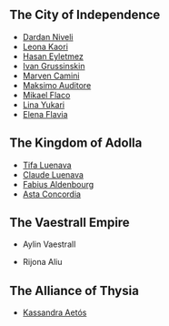 ## The City of Independence

- [Dardan Niveli](characters/Dardan-Niveli.md)
- [Leona Kaori](characters/Leona-Kaori.md)
- [Hasan Eyletmez](characters/Hasan-Eyletmez.md)
- [Ivan Grussinskin](characters/Ivan-Grussinskin.md)
- [Marven Camini](characters/Marven-Camini.md)
- [Maksimo Auditore](characters/Maksimo-Auditore.md)
- [Mikael Flaco](characters/Mikael-Flaco.md)
- [Lina Yukari](characters/Lina-Yukari.md)
- [Elena Flavia](characters/Elena-Flavia.md)

## The Kingdom of Adolla

- [Tifa Luenava](characters/Tifa-Luenava.md)
- [Claude Luenava](characters/Claude-Luenava.md)
- [Fabius Aldenbourg](characters/Fabius-Aldenbourg.md)
- [Asta Concordia](characters/Asta-Concordia.md)

## The Vaestrall Empire

- Aylin Vaestrall

- Rijona Aliu


## The Alliance of Thysia

- [Kassandra Aetós](characters/Kassandra-Aetos.md)
